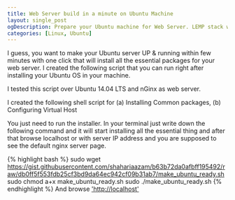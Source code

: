 ```yaml
---
title: Web Server build in a minute on Ubuntu Machine
layout: single_post
ogDescription: Prepare your Ubuntu machine for Web Server. LEMP stack with one click installer. Save your time. Up and run your nginx web server in a click.
categories: [Linux, Ubuntu]
---
```


I guess, you want to make your Ubuntu server UP & running within few minutes with one click that will install all the essential packages for your web server. I created the following script that you can run right after installing your Ubuntu OS in your machine.

I tested this script over Ubuntu 14.04 LTS and nGinx as web server.

I created the following shell script for (a) Installing Common packages, (b) Configuring Virtual Host

You just need to run the installer. In your terminal just write down the following command and it will start installing all the essential thing and after that browse localhost or with server IP address and you are supposed to see the default nginx server page.

{% highlight bash %}
sudo wget https://gist.githubusercontent.com/shahariaazam/b63b72da0afbff195492/raw/db0ff5f553fdb25cf3bd9da64ec942cf09b31ab7/make_ubuntu_ready.sh
sudo chmod a+x make_ubuntu_ready.sh
sudo ./make_ubuntu_ready.sh
{% endhighlight %}
And browse ['http://localhost'](http://localhost)
<script src="https://gist.github.com/shahariaazam/f8884d4ed811eeb08b87.js"></script>
